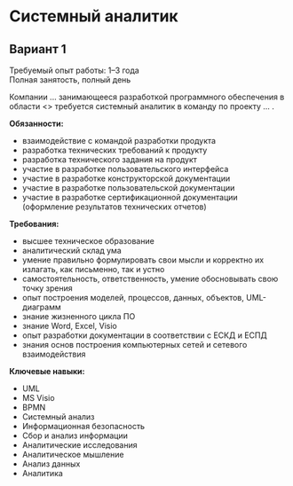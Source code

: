 # Системный аналитик

## Вариант 1

Требуемый опыт работы: 1–3 года  
Полная занятость, полный день  

Компании ... занимающееся разработкой программного обеспечения в области <> требуется системный аналитик в команду по проекту ... . 

**Обязанности:**
* взаимодействие с командой разработки продукта
*	разработка технических требований к продукту
*	разработка технического задания на продукт
*	участие в разработке пользовательского интерфейса
*	участие в разработке конструкторской документации
*	участие в разработке пользовательской документации
*	участие в разработке сертификационной документации (оформление результатов технических отчетов)

**Требования:**
* высшее техническое образование
*	аналитический склад ума 
*	умение правильно формулировать свои мысли и корректно их излагать, как письменно, так и устно 
*	самостоятельность, ответственность, умение обосновывать свою точку зрения
*	опыт построения моделей, процессов, данных, объектов, UML-диаграмм
*	знание жизненного цикла ПО 
*	знание Word, Excel, Visio
*	опыт разработки документации в соответствии с ЕСКД и ЕСПД
*	знания основ построения компьютерных сетей и сетевого взаимодействия

**Ключевые навыки:**
* UML
* MS Visio
* BPMN
* Системный анализ
* Информационная безопасность
* Сбор и анализ информации
* Аналитические исследования
* Аналитическое мышление
* Анализ данных
* Аналитика
